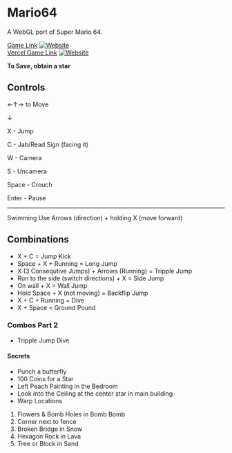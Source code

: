 # Mario64
A WebGL port of Super Mario 64.

[Game Link](https://someonecantcode.github.io/Mario64)      [![Website](https://img.shields.io/website-up-down-green-red/http/someonecantcode.github.io/Mario64)](#)
<br>
[Vercel Game Link](https://mario64-beige.vercel.app/)  [![Website](https://img.shields.io/website-up-down-green-red/http/mario64-beige.vercel.app)](#)

**To Save, obtain a star**

## Controls


←↑→ to Move 

  ↓

X - Jump

C - Jab/Read Sign (facing it)

W - Camera

S - Uncamera

Space - Crouch

Enter - Pause

---
Swimming
Use Arrows (direction) + holding X (move forward)

## Combinations
* X + C = Jump Kick
* Space + X + Running = Long Jump
* X (3 Consequtive Jumps) + Arrows (Running) = Tripple Jump
* Run to the side (switch directions) + X = Side Jump
* On wall + X = Wall Jump
* Hold Space + X (not moving) = Backflip Jump
* X + C + Running =  Dive 
* X + Space  = Ground Pound

### Combos Part 2

* Tripple Jump Dive

#### Secrets

* Punch a butterfly
* 100 Coins for a Star
* Left Peach Painting in the Bedroom
* Look into the Ceiling at the center star in main building
* Warp Locations
1. Flowers & Bomb Holes in Bomb Bomb
2. Corner next to fence
3. Broken Bridge in Snow
4. Hexagon Rock in Lava
5. Tree or Block in Sand

